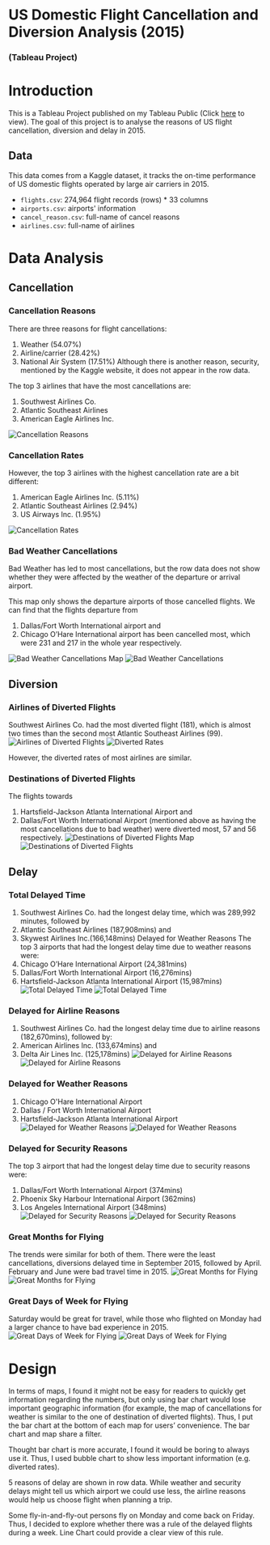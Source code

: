 # US Domestic Flight Cancellation and Diversion Analysis (2015)
### (Tableau Project)

# Introduction
This is a Tableau Project published on my Tableau Public (Click [here](https://public.tableau.com/profile/linjing7424#!/vizhome/USFlightCancellationDiversionandDelayAnalysis2015/Story2015) to view).
The goal of this project is to analyse the reasons of US flight cancellation, diversion and delay in 2015.

## Data
This data comes from a Kaggle dataset, it tracks the on-time performance of US domestic flights operated by large air carriers in 2015.

- `flights.csv`: 274,964 flight records (rows) * 33 columns
- `airports.csv`: airports' information
- `cancel_reason.csv`: full-name of cancel reasons
- `airlines.csv`: full-name of airlines

# Data Analysis

## Cancellation

### Cancellation Reasons
There are three reasons for flight cancellations:
1.	Weather (54.07%)
2.	Airline/carrier (28.42%)
3.	National Air System (17.51%)
Although there is another reason, security, mentioned by the Kaggle website, it does not appear in the row data.

The top 3 airlines that have the most cancellations are:
1.	Southwest Airlines Co.
2.	Atlantic Southeast Airlines
3.	American Eagle Airlines Inc.

![Cancellation Reasons](https://github.com/yanglinjing/dfnd_p4_flight_delay_analysis/blob/master/readme_img/1.png)

### Cancellation Rates
However, the top 3 airlines with the highest cancellation rate are a bit different:
1.	American Eagle Airlines Inc. (5.11%)
2.	Atlantic Southeast Airlines (2.94%)
3.	US Airways Inc. (1.95%)

![Cancellation Rates](https://github.com/yanglinjing/dfnd_p4_flight_delay_analysis/blob/master/readme_img/2.png)

### Bad Weather Cancellations
Bad Weather has led to most cancellations, but the row data does not show whether they were affected by the weather of the departure or arrival airport.

This map only shows the departure airports of those cancelled flights. We can find that the flights departure from
1.	Dallas/Fort Worth International airport and
2.	Chicago O’Hare International airport
has been cancelled most, which were 231 and 217 in the whole year respectively.

![Bad Weather Cancellations Map](https://github.com/yanglinjing/dfnd_p4_flight_delay_analysis/blob/master/readme_img/3.png)
![Bad Weather Cancellations](https://github.com/yanglinjing/dfnd_p4_flight_delay_analysis/blob/master/readme_img/4.png)

## Diversion
### Airlines of Diverted Flights
Southwest Airlines Co. had the most diverted flight (181), which is almost two times than the second most Atlantic Southeast Airlines (99).
![Airlines of Diverted Flights](https://github.com/yanglinjing/dfnd_p4_flight_delay_analysis/blob/master/readme_img/5.png)
![Diverted Rates](https://github.com/yanglinjing/dfnd_p4_flight_delay_analysis/blob/master/readme_img/6.png)

However, the diverted rates of most airlines are similar.

### Destinations of Diverted Flights
The flights towards
1.	Hartsfield-Jackson Atlanta International Airport and
2.	Dallas/Fort Worth International Airport (mentioned above as having the most cancellations due to bad weather)
were diverted most, 57 and 56 respectively.
![Destinations of Diverted Flights Map](https://github.com/yanglinjing/dfnd_p4_flight_delay_analysis/blob/master/readme_img/7.png)
![Destinations of Diverted Flights](https://github.com/yanglinjing/dfnd_p4_flight_delay_analysis/blob/master/readme_img/8.png)

## Delay
### Total Delayed Time
1.  Southwest Airlines Co. had the longest delay time, which was 289,992 minutes, followed by
2.	Atlantic Southeast Airlines (187,908mins) and
3.	Skywest Airlines Inc.(166,148mins)
Delayed for Weather Reasons
The top 3 airports that had the longest delay time due to weather reasons were:
1.	Chicago O’Hare International Airport (24,381mins)
2.	Dallas/Fort Worth International Airport (16,276mins)
3.	Hartsfield-Jackson Atlanta International Airport (15,987mins)
![Total Delayed Time](https://github.com/yanglinjing/dfnd_p4_flight_delay_analysis/blob/master/readme_img/10.png)
![Total Delayed Time](https://github.com/yanglinjing/dfnd_p4_flight_delay_analysis/blob/master/readme_img/11.png)

### Delayed for Airline Reasons
1.  Southwest Airlines Co. had the longest delay time due to airline reasons (182,670mins), followed by:
2.	American Airlines Inc. (133,674mins) and
3.	Delta Air Lines Inc. (125,178mins)
![Delayed for Airline Reasons](https://github.com/yanglinjing/dfnd_p4_flight_delay_analysis/blob/master/readme_img/12.png)
![Delayed for Airline Reasons](https://github.com/yanglinjing/dfnd_p4_flight_delay_analysis/blob/master/readme_img/13.png)


### Delayed for Weather Reasons
1. Chicago O'Hare International Airport
2. Dallas / Fort Worth International Airport
3. Hartsfield-Jackson Atlanta International Airport
![Delayed for Weather Reasons](https://github.com/yanglinjing/dfnd_p4_flight_delay_analysis/blob/master/readme_img/14.png)
![Delayed for Weather Reasons](https://github.com/yanglinjing/dfnd_p4_flight_delay_analysis/blob/master/readme_img/15.png)


### Delayed for Security Reasons
The top 3 airport that had the longest delay time due to security reasons were:
1.	Dallas/Fort Worth International Airport (374mins)
2.	Phoenix Sky Harbour International Airport (362mins)
3.	Los Angeles International Airport (348mins)
![Delayed for Security Reasons](https://github.com/yanglinjing/dfnd_p4_flight_delay_analysis/blob/master/readme_img/16.png)
![Delayed for Security Reasons](https://github.com/yanglinjing/dfnd_p4_flight_delay_analysis/blob/master/readme_img/17.png)

### Great Months for Flying
The trends were similar for both of them. There were the least cancellations, diversions delayed time in September 2015, followed by April. February and June were bad travel time in 2015.
![Great Months for Flying](https://github.com/yanglinjing/dfnd_p4_flight_delay_analysis/blob/master/readme_img/18.png)
![Great Months for Flying](https://github.com/yanglinjing/dfnd_p4_flight_delay_analysis/blob/master/readme_img/19.png)

### Great Days of Week for Flying
Saturday would be great for travel, while those who flighted on Monday had a larger chance to have bad experience in 2015.
![Great Days of Week for Flying](https://github.com/yanglinjing/dfnd_p4_flight_delay_analysis/blob/master/readme_img/20.png)
![Great Days of Week for Flying](https://github.com/yanglinjing/dfnd_p4_flight_delay_analysis/blob/master/readme_img/21.png)

# Design
In terms of maps, I found it might not be easy for readers to quickly get information regarding the numbers, but only using bar chart would lose important geographic information (for example, the map of cancellations for weather is similar to the one of destination of diverted flights). Thus, I put the bar chart at the bottom of each map for users’ convenience. The bar chart and map share a filter.

Thought bar chart is more accurate, I found it would be boring to always use it. Thus, I used bubble chart to show less important information (e.g. diverted rates).

5 reasons of delay are shown in row data. While weather and security delays might tell us which airport we could use less, the airline reasons would help us choose flight when planning a trip.

Some fly-in-and-fly-out persons fly on Monday and come back on Friday. Thus, I decided to explore whether there was a rule of the delayed flights during a week. Line Chart could provide a clear view of this rule.
